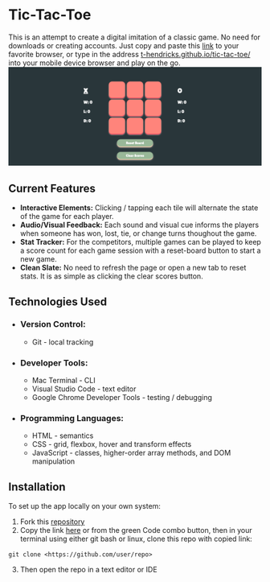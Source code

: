 # Tic-Tac-Toe
This is an attempt to create a digital imitation of a classic game. No need for downloads or creating accounts. Just copy and paste this [link](https://t-hendricks.github.io/tic-tac-toe/) to your favorite browser, or type in the address [t-hendricks.github.io/tic-tac-toe/](https://t-hendricks.github.io/tic-tac-toe/) into your mobile device browser and play on the go. 
![Screenshot of my project: tic-tac-toe](./images/screenshot.png)
## Current Features
- **Interactive Elements:** Clicking / tapping each tile will alternate the state of the game for each player.
- **Audio/Visual Feedback:** Each sound and visual cue informs the players when someone has won, lost, tie, or change turns thoughout the game.
- **Stat Tracker:** For the competitors, multiple games can be played to keep a score count for each game session with a reset-board button to start a new game.
- **Clean Slate:** No need to refresh the page or open a new tab to reset stats. It is as simple as clicking the clear scores button.
## Technologies Used
- ### Version Control:
    - Git - local tracking
- ### Developer Tools:
    - Mac Terminal - CLI
    - Visual Studio Code - text editor
    - Google Chrome Developer Tools - testing / debugging
- ### Programming Languages:
    - HTML - semantics
    - CSS - grid, flexbox, hover and transform effects
    - JavaScript - classes, higher-order array methods, and DOM manipulation
## Installation
To set up the app locally on your own system:
1. Fork this [repository](https://github.com/t-hendricks/tic-tac-toe)
2. Copy the link [here](https://github.com/t-hendricks/tic-tac-toe.git) or from the green Code combo button, then in your terminal using either git bash or linux, clone this repo with copied link:
```
git clone <https://github.com/user/repo>
```
3. Then open the repo in a text editor or IDE
